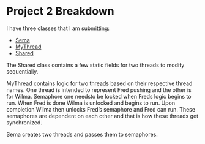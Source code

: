 # Project 2 Breakdown

I have three classes that I am submitting: 
- [Sema](Sema.java)
- [MyThread](MyThread.java)
- [Shared](Shared.java)

The Shared class contains a few static fields for two threads to modify sequentially. 

MyThread contains logic for two threads based on their respective thread names. One thread is 
intended to represent Fred pushing and the other is for Wilma. Semaphore one needsto be locked 
when Freds logic begins to run. When Fred is done Wilma is unlocked and begins to run. Upon 
completion Wilma then unlocks Fred’s semaphore and Fred can run. These semaphores are dependent 
on each other and that is how these threads get synchronized. 

Sema creates two threads and passes them to semaphores.
